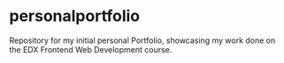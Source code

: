 # personalportfolio
Repository for my initial personal Portfolio, showcasing my work done on the EDX Frontend Web Development course.
